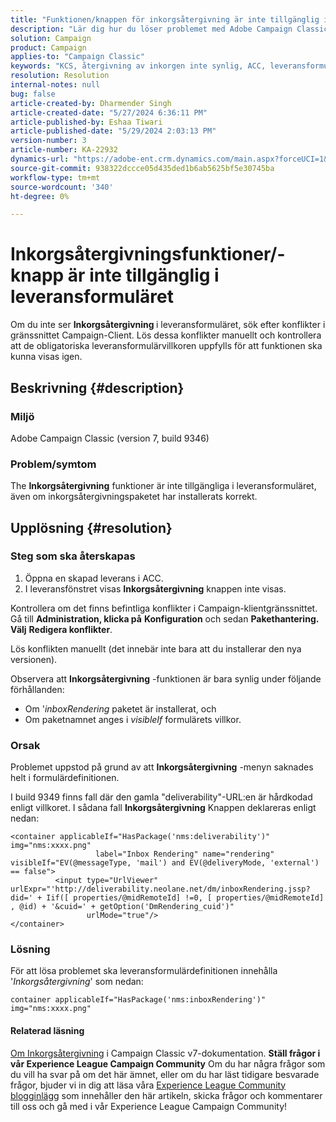 ```yaml
---
title: "Funktionen/knappen för inkorgsåtergivning är inte tillgänglig i leveransformuläret"
description: "Lär dig hur du löser problemet med Adobe Campaign Classic manuellt där knappen Inkorgsåtergivning inte visas i leveransformuläret. Sök efter konflikter."
solution: Campaign
product: Campaign
applies-to: "Campaign Classic"
keywords: "KCS, återgivning av inkorgen inte synlig, ACC, leveransformulär, inkorg återgivning"
resolution: Resolution
internal-notes: null
bug: false
article-created-by: Dharmender Singh
article-created-date: "5/27/2024 6:36:11 PM"
article-published-by: Eshaa Tiwari
article-published-date: "5/29/2024 2:03:13 PM"
version-number: 3
article-number: KA-22932
dynamics-url: "https://adobe-ent.crm.dynamics.com/main.aspx?forceUCI=1&pagetype=entityrecord&etn=knowledgearticle&id=eb45a5fc-571c-ef11-840a-6045bd06eea5"
source-git-commit: 938322dccce05d435ded1b6ab5625bf5e30745ba
workflow-type: tm+mt
source-wordcount: '340'
ht-degree: 0%

---
```


# Inkorgsåtergivningsfunktioner/-knapp är inte tillgänglig i leveransformuläret


Om du inte ser <b>Inkorgsåtergivning </b>i leveransformuläret, sök efter konflikter i gränssnittet Campaign-Client. Lös dessa konflikter manuellt och kontrollera att de obligatoriska leveransformulärvillkoren uppfylls för att funktionen ska kunna visas igen.

## Beskrivning {#description}


### Miljö

Adobe Campaign Classic (version 7, build 9346)

### Problem/symtom

The <b>Inkorgsåtergivning</b> funktioner är inte tillgängliga i leveransformuläret, även om inkorgsåtergivningspaketet har installerats korrekt.




## Upplösning {#resolution}


### Steg som ska återskapas

1. Öppna en skapad leverans i ACC.
2. I leveransfönstret visas <b>Inkorgsåtergivning</b> knappen inte visas.


Kontrollera om det finns befintliga konflikter i Campaign-klientgränssnittet. Gå till <b>Administration, klicka på</b> <b>Konfiguration</b> och sedan <b>Pakethantering. Välj</b> <b>Redigera konflikter</b>.

Lös konflikten manuellt (det innebär inte bara att du installerar den nya versionen).

Observera att <b>Inkorgsåtergivning</b> -funktionen är bara synlig under följande förhållanden:

- Om &#39;*inboxRendering* paketet är installerat, och
- Om paketnamnet anges i *visibleIf* formulärets villkor.


### Orsak

Problemet uppstod på grund av att <b>Inkorgsåtergivning</b> -menyn saknades helt i formulärdefinitionen.

I build 9349 finns fall där den gamla &quot;deliverability&quot;-URL:en är hårdkodad enligt villkoret. I sådana fall <b>Inkorgsåtergivning</b> Knappen deklareras enligt nedan:


```
<container applicableIf="HasPackage('nms:deliverability')" img="nms:xxxx.png"
                   label="Inbox Rendering" name="rendering" visibleIf="EV(@messageType, 'mail') and EV(@deliveryMode, 'external') == false">
          <input type="UrlViewer" urlExpr="'http://deliverability.neolane.net/dm/inboxRendering.jssp?did=' + Iif([ properties/@midRemoteId] !=0, [ properties/@midRemoteId] , @id) + '&cuid=' + getOption('DmRendering_cuid')"
                 urlMode="true"/>
</container>
```


### Lösning

För att lösa problemet ska leveransformulärdefinitionen innehålla &#39;*Inkorgsåtergivning*&#39; som nedan:


```
container applicableIf="HasPackage('nms:inboxRendering')" img="nms:xxxx.png"
```


#### <b>Relaterad läsning</b> 

[Om Inkorgsåtergivning](https://experienceleague.adobe.com/docs/campaign-classic/using/sending-messages/deliverability-management/inbox-rendering.html?lang=en#about-inbox-rendering) i Campaign Classic v7-dokumentation.
<b>Ställ frågor i vår Experience League Campaign Community</b>
Om du har några frågor som du vill ha svar på om det här ämnet, eller om du har läst tidigare besvarade frågor, bjuder vi in dig att läsa våra [Experience League Community blogginlägg](https://experienceleaguecommunities.adobe.com/t5/adobe-campaign-classic-blogs/introducing-top-kcs-articles-curated-for-your-troubleshooting/bc-p/672426#M132 "Följ länk") som innehåller den här artikeln, skicka frågor och kommentarer till oss och gå med i vår Experience League Campaign Community!
